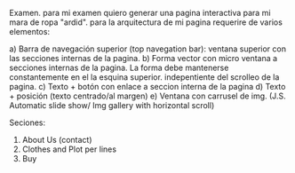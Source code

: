Examen.
para mi examen quiero generar una pagina interactiva para mi mara de ropa "ardid".
para la arquitectura de mi pagina requerire de varios elementos:

a) Barra de navegación superior (top navegation bar): ventana superior con las secciones internas de la pagina.
b) Forma vector con micro ventana a secciones internas de la pagina. La forma debe mantenerse constantemente en el la esquina superior.
   indepentiente del scrolleo de la pagina.
c) Texto + botón con enlace a seccion interna de la pagina
d) Texto + posición (texto centrado/al margen) 
e) Ventana con carrusel de img. (J.S. Automatic slide show/ Img gallery with horizontal scroll)

Seciones:
  1) About Us (contact)
  2) Clothes and Plot per lines
  3) Buy

